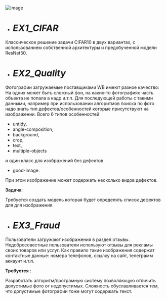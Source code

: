![image](https://github.com/user-attachments/assets/6fa84dd4-becc-49bc-9b59-70348abb512f)



- # *EX1_CIFAR*

Классическое решение задачи CIFAR10 в двух вариантах, c использованием собственной архитектуры и предобученной модели ResNet50.

- # *EX2_Quality*

Фотографии загружаемые поставщиками WB имеют разное качество: На одних может быть сложный фон, на каких-то фотографиях часть объекта не попала в кадр и.т.п. 
Для последующей работы с такими данными, например при использовании алгоритмов поиска по фото надо знать тип дефектов/особенностей которые присутствуют на изображении.
Всего 6 типов особенностей:  

* untidy,
* angle-composition,
* background,
* crop,
* text,
* multiple-objects

и один класс для изображений без дефектов
* good-image.

При этом изображение может содержать несколько видов дефектов.

**Задача**:

Требуется создать модель которая будет определять список дефектов для для изображения.

- # *EX3_Fraud*

Пользователи загружают изображения в раздел отзывы. Недобросовестные пользователи используют отзывы для рекламы своих товаров или услуг.
Как правило такие изображения содержат контактные данные: номера телефонов, ссылку на сайт, телеграмм аккаунт и.т.п.

**Требуется** :

Разработать алгоритм/програмную систему позволяющую отличить допустимые фото от недопустимых. Сложность  обуславливается тем, что допустимые фотографии тоже могут содержать текст.
